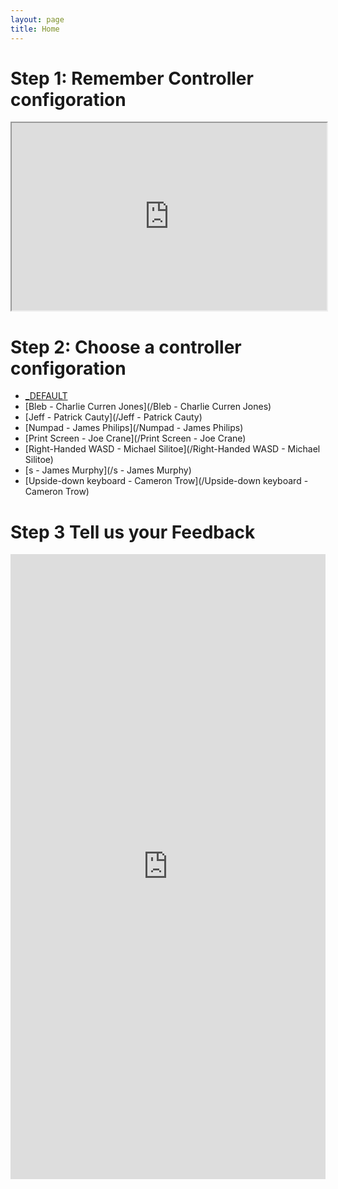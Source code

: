 ```yaml
---
layout: page
title: Home
---
```

# Step 1: Remember Controller configoration
<iframe src="https://docs.google.com/a/thestudio-liverpool.net/spreadsheets/d/e/2PACX-1vT1957tZsE7hPucoo4Tf8xR0xZ_r-Gg38VOdW3VW1UxvqILTadfpdqHq1QcFjpP3pQ5Ja8lSNmaW1O4/pubhtml?gid=2082206243&amp;single=true&amp;widget=true&amp;headers=false" width="100%" height="300px"></iframe>

# Step 2: Choose a controller configoration
* [_DEFAULT](/Default)
* [Bleb - Charlie Curren Jones](/Bleb - Charlie Curren Jones)
* [Jeff - Patrick Cauty](/Jeff - Patrick Cauty)
* [Numpad - James Philips](/Numpad - James Philips)
* [Print Screen - Joe Crane](/Print Screen - Joe Crane)
* [Right-Handed WASD - Michael Silitoe](/Right-Handed WASD - Michael Silitoe)
* [s - James Murphy](/s - James Murphy)
* [Upside-down keyboard - Cameron Trow](/Upside-down keyboard - Cameron Trow)

# Step 3 Tell us your Feedback
<iframe src="https://docs.google.com/a/thestudio-liverpool.net/forms/d/e/1FAIpQLSc_h2xPr0K7zRg0dZhzqz-kW9orACxS18igkXMrIWBb9QT1zw/viewform?embedded=true" width="100%" height="1000" frameborder="0" marginheight="0" marginwidth="0">Loading...</iframe>
